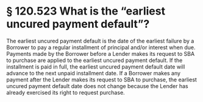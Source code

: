 # § 120.523   What is the “earliest uncured payment default”?

The earliest uncured payment default is the date of the earliest failure by a Borrower to pay a regular installment of principal and/or interest when due. Payments made by the Borrower before a Lender makes its request to SBA to purchase are applied to the earliest uncured payment default. If the installment is paid in full, the earliest uncured payment default date will advance to the next unpaid installment date. If a Borrower makes any payment after the Lender makes its request to SBA to purchase, the earliest uncured payment default date does not change because the Lender has already exercised its right to request purchase. 




